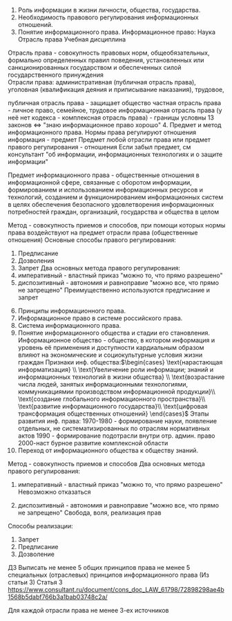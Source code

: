 1. Роль информации в жизни личности, общества, государства.
2. Необходимость правового регулирования информационных отношений.
3. Понятие информационного права.
 Информационное право:
  Наука
  Отрасль права
  Учебная дисциплина

 Отрасль права - совокупность правовых норм, общеобязательных, формально определенных правил поведения, установленных или санкционированных государством и обеспеченных силой государственного принуждения  
 Отрасли права: административная (публичная отрасль права), уголовная (квалификация деяния и приписывание наказания), трудовое, 

 публичная отрасль права - защищает общество
 частная отрасль права - личное право, семейное, трудовое
 информационная отрасль права (у неё нет кодекса - комплексная отрасль права) - 
 границы условны
 13 законов <=> "знаю информационное право хорошо"
4. Предмет и метод информационного права.
 Нормы права регулируют отношения
 информация - предмет
 Предмет любой отрасли права или предмет правого регулирования - отношения 
 Если забыл предмет, см консультант "об информации, информационных технологиях и о защите информации"
 
 Предмет информационного права - общественные отношения в информационной сфере, связанные с оборотом информации, формированием и использованием информационных ресурсов и технологий, созданием и функционированием информационных систем в целях обеспечения безопасного удовлетворения информационных потребностей граждан, организаций, государства и общества в целом
 
 Метод - совокупность приемов и способов, при помощи которых нормы права воздействуют на предмет отрасли права (общественные отношения)
  Основные способы правого регулирования:
 1) Предписание
 2) Дозволения
 3) Запрет
  Два основных метода правого регулирования:
 4) императивный - властный приказ "можно то, что прямо разрешено"
 5) диспозитивный - автономия и равноправие "можно все, что прямо не запрещено"
  Преимущественно используются предписание и запрет
6. Принципы информационного права.
7. Информационное право в системе российского права.
8. Система информационного права.
9. Понятие информационного общества и стадии его становления.
 Информационное общество - общество, в котором информация и уровень её применения и доступности кардиальным образом влияют на экономические и социокультурные условия жизни граждан
 Признаки инф. общества:$\begin{cases} \text{нарастающая информатизация} \\ \text{Увеличение роли информации; знаний и информационных технологий в жизни общества} \\ \text{возрастание числа людей, занятых информационными технологиями, коммуникациямии производством информационной продукции}\\ \text{создание глобального информационного пространства}\\ \text{развитие информационного государства}\\ \text{цифровая трансформация общественных отношений} \end{cases}$
 Этапы развития инф. права:
 1970-1980 - формирование науки, появление отдельных, не систематизированных по отраслям нормативных актов
 1990 - формирование подотрасли внутри отр. админ. право
 2000-наст бурное развитие комплексной области
10. Переход от информационного общества к обществу знаний.

Метод - совокупность приемов и способов
Два основных метода правого регулирования:
 1) императивный - властный приказ "можно то, что прямо разрешено"
	Невозможно отказаться
	 
 2) диспозитивный - автономия и равноправие "можно все, что прямо не запрещено"
	 Свобода, воля, реализация прав

Способы реализации:
1) Запрет
2) Предписание
3) Дозволение

ДЗ
Выписать не менее 5 общих принципов права
не менее 5 специальных (отраслевых) принципов информационного права
(Из статьи 3)
Статья 3
https://www.consultant.ru/document/cons_doc_LAW_61798/72898298ae4b1568b5dabf766b3a1bab03748c2a/

Для каждой отрасли права не менее 3-ех источников
